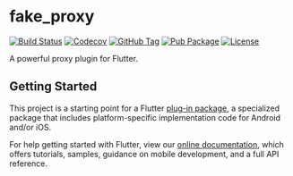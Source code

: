 # fake_proxy

[![Build Status](https://cloud.drone.io/api/badges/v7lin/fake_proxy/status.svg)](https://cloud.drone.io/v7lin/fake_proxy)
[![Codecov](https://codecov.io/gh/v7lin/fake_proxy/branch/master/graph/badge.svg)](https://codecov.io/gh/v7lin/fake_proxy)
[![GitHub Tag](https://img.shields.io/github/tag/v7lin/fake_proxy.svg)](https://github.com/v7lin/fake_proxy/releases)
[![Pub Package](https://img.shields.io/pub/v/fake_proxy.svg)](https://pub.dartlang.org/packages/fake_proxy)
[![License](https://img.shields.io/badge/License-Apache%202.0-blue.svg)](https://github.com/v7lin/fake_proxy/blob/master/LICENSE)

A powerful proxy plugin for Flutter.

## Getting Started

This project is a starting point for a Flutter
[plug-in package](https://flutter.dev/developing-packages/),
a specialized package that includes platform-specific implementation code for
Android and/or iOS.

For help getting started with Flutter, view our 
[online documentation](https://flutter.dev/docs), which offers tutorials, 
samples, guidance on mobile development, and a full API reference.
